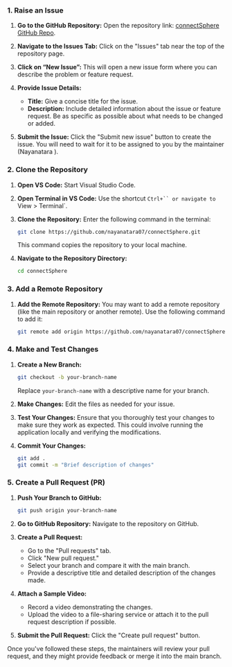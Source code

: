 ### 1. Raise an Issue

1. **Go to the GitHub Repository:**
   Open the repository link: [connectSphere GitHub Repo](https://github.com/nayanatara07/connectSphere.git).

2. **Navigate to the Issues Tab:**
   Click on the "Issues" tab near the top of the repository page.

3. **Click on “New Issue”:**
   This will open a new issue form where you can describe the problem or feature request.

4. **Provide Issue Details:**

   - **Title:** Give a concise title for the issue.
   - **Description:** Include detailed information about the issue or feature request. Be as specific as possible about what needs to be changed or added.

5. **Submit the Issue:**
   Click the "Submit new issue" button to create the issue. You will need to wait for it to be assigned to you by the maintainer (Nayanatara ).

### 2. Clone the Repository

1. **Open VS Code:**
   Start Visual Studio Code.

2. **Open Terminal in VS Code:**
   Use the shortcut ` Ctrl+`` or navigate to  `View > Terminal`.

3. **Clone the Repository:**
   Enter the following command in the terminal:

   ```bash
   git clone https://github.com/nayanatara07/connectSphere.git
   ```

   This command copies the repository to your local machine.

4. **Navigate to the Repository Directory:**
   ```bash
   cd connectSphere
   ```

### 3. Add a Remote Repository

1. **Add the Remote Repository:**
   You may want to add a remote repository (like the main repository or another remote). Use the following command to add it:
   ```bash
   git remote add origin https://github.com/nayanatara07/connectSphere.git
   ```

### 4. Make and Test Changes

1. **Create a New Branch:**

   ```bash
   git checkout -b your-branch-name
   ```

   Replace `your-branch-name` with a descriptive name for your branch.

2. **Make Changes:**
   Edit the files as needed for your issue.

3. **Test Your Changes:**
   Ensure that you thoroughly test your changes to make sure they work as expected. This could involve running the application locally and verifying the modifications.

4. **Commit Your Changes:**
   ```bash
   git add .
   git commit -m "Brief description of changes"
   ```

### 5. Create a Pull Request (PR)

1. **Push Your Branch to GitHub:**

   ```bash
   git push origin your-branch-name
   ```

2. **Go to GitHub Repository:**
   Navigate to the repository on GitHub.

3. **Create a Pull Request:**

   - Go to the "Pull requests" tab.
   - Click "New pull request."
   - Select your branch and compare it with the main branch.
   - Provide a descriptive title and detailed description of the changes made.

4. **Attach a Sample Video:**

   - Record a video demonstrating the changes.
   - Upload the video to a file-sharing service or attach it to the pull request description if possible.

5. **Submit the Pull Request:**
   Click the "Create pull request" button.

Once you've followed these steps, the maintainers will review your pull request, and they might provide feedback or merge it into the main branch.
